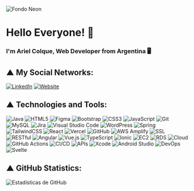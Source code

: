 <!-- Imagen de fondo -->
![Fondo Neon](https://e1.pxfuel.com/desktop-wallpaper/827/995/desktop-wallpaper-3840x1080-dual-screen-dual-monitor.jpg)

<!-- Encabezado -->
# Hello Everyone! 👋

### I'm Ariel Colque, Web Developer from Argentina 🖥️

<!-- Iconos de redes sociales -->

## ▲ My Social Networks:
[![LinkedIn](https://img.shields.io/badge/LinkedIn-%230077B5.svg?style=for-the-badge&logo=linkedin&logoColor=white)](https://www.linkedin.com/in/arielcolque/)
[![Website](https://img.shields.io/badge/Website-%23000000.svg?style=for-the-badge&logo=web&logoColor=white&color=purple)](https://my-portafolio-ariel-colque.vercel.app/)



<!-- Tecnologías y herramientas -->
## ▲ Technologies and Tools:

![Java](https://img.shields.io/badge/Java-%23ED8B00.svg?style=for-the-badge&logo=java&logoColor=red)
![HTML5](https://img.shields.io/badge/HTML5-%23E34F26.svg?style=for-the-badge&logo=html5&logoColor=white)
![Figma](https://img.shields.io/badge/Figma-%23F24E1E.svg?style=for-the-badge&logo=figma&logoColor=white)
![Bootstrap](https://img.shields.io/badge/Bootstrap-%238511FA.svg?style=for-the-badge&logo=bootstrap&logoColor=white&color=purple)
![CSS3](https://img.shields.io/badge/CSS3-%231572B6.svg?style=for-the-badge&logo=css3&logoColor=white)
![JavaScript](https://img.shields.io/badge/JavaScript-%23323330.svg?style=for-the-badge&logo=javascript&logoColor=%23F7DF1E&color=yellow)
![Git](https://img.shields.io/badge/Git-%23F05033.svg?style=for-the-badge&logo=git&logoColor=white)
![MySQL](https://img.shields.io/badge/MySQL-%2300f.svg?style=for-the-badge&logo=mysql&logoColor=white)
![Jira](https://img.shields.io/badge/Jira-%230A0FFF.svg?style=for-the-badge&logo=jira&logoColor=white)
![Visual Studio Code](https://img.shields.io/badge/Visual%20Studio%20Code-0078d7.svg?style=for-the-badge&logo=visual-studio-code&logoColor=white)
![WordPress](https://img.shields.io/badge/WordPress-%23117AC9.svg?style=for-the-badge&logo=WordPress&logoColor=white)
![Spring](https://img.shields.io/badge/Spring-%236DB33F.svg?style=for-the-badge&logo=spring&logoColor=white)
![TailwindCSS](https://img.shields.io/badge/tailwindcss-%2338B2AC.svg?style=for-the-badge&logo=tailwind-css&logoColor=white)
![React](https://img.shields.io/badge/React-%2320232a.svg?style=for-the-badge&logo=react&logoColor=%2361DAFB)
![Vercel](https://img.shields.io/badge/Vercel-%23000000.svg?style=for-the-badge&logo=vercel&logoColor=white)
![GitHub](https://img.shields.io/badge/github-%23121011.svg?style=for-the-badge&logo=github&logoColor=white)
![AWS Amplify](https://img.shields.io/badge/AWS%20Amplify-%23FF9900.svg?style=for-the-badge&logo=amazon-aws&logoColor=white)
![SSL](https://img.shields.io/badge/SSL-%2300FF00.svg?style=for-the-badge&logo=ssl&logoColor=white)
![RESTful](https://img.shields.io/badge/RESTful-%2300FF00.svg?style=for-the-badge&logo=rest&logoColor=white)
![Angular](https://img.shields.io/badge/Angular-%23DD0031.svg?style=for-the-badge&logo=angular&logoColor=white)
![Vue.js](https://img.shields.io/badge/Vue.js-%234FC08D.svg?style=for-the-badge&logo=vue-dot-js&logoColor=white)
![TypeScript](https://img.shields.io/badge/TypeScript-%23007ACC.svg?style=for-the-badge&logo=typescript&logoColor=white)
![Ionic](https://img.shields.io/badge/Ionic-%23307FFF.svg?style=for-the-badge&logo=ionic&logoColor=white)
![EC2](https://img.shields.io/badge/EC2-%23FF9900.svg?style=for-the-badge&logo=amazon-aws&logoColor=white)
![RDS](https://img.shields.io/badge/RDS-%23FF9900.svg?style=for-the-badge&logo=amazon-aws&logoColor=white)
![Cloud](https://img.shields.io/badge/Cloud-%23007ACC.svg?style=for-the-badge&logo=google-cloud&logoColor=white)
![GitHub Actions](https://img.shields.io/badge/GitHub%20Actions-%232671E5.svg?style=for-the-badge&logo=github-actions&logoColor=white)
![CI/CD](https://img.shields.io/badge/CI%2FCD-%23000000.svg?style=for-the-badge&logo=circleci&logoColor=white)
![APIs](https://img.shields.io/badge/APIs-%231572B6.svg?style=for-the-badge&logo=api&logoColor=white)
![Xcode](https://img.shields.io/badge/Xcode-%23145B9B.svg?style=for-the-badge&logo=xcode&logoColor=white)
![Android Studio](https://img.shields.io/badge/Android%20Studio-%233DDC84.svg?style=for-the-badge&logo=android-studio&logoColor=white)
![DevOps](https://img.shields.io/badge/DevOps-%23000000.svg?style=for-the-badge&logo=devops&logoColor=white)
![Svelte](https://img.shields.io/badge/Svelte-%23FF3E00.svg?style=for-the-badge&logo=svelte&logoColor=white)


<!-- Estadísticas de GitHub -->
## ▲ GitHub Statistics:

![Estadísticas de GitHub](https://github-readme-stats.vercel.app/api?username=arielcolque77&show_icons=true&theme=gotham)